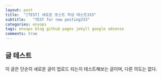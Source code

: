 ```yaml
---
layout: post
title:  "[TEST] 새로운 포스트 작성 테스트333"
subtitle:   "TEST for new posting333"
categories: envops
tags: envops blog github pages jekyll google adsense 
comments: true
---
```



## 글 테스트
이 글은 단순히 새로운 글이 업로드 되는지 테스트해보는 글이며, 다른 의도는 없다.

